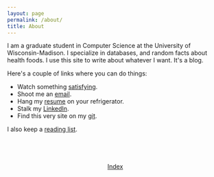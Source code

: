 ```yaml
---
layout: page
permalink: /about/
title: About
---
```


I am a graduate student in Computer Science at the University of Wisconsin-Madison. I specialize in databases, and random facts about health foods. I use this site to write about whatever I want. It's a blog.

Here's a couple of links where you can do things:

*  Watch something [satisfying](http://i.imgur.com/AqLvXJh.gifv).
*  Shoot me an [email](mailto:marc.spehlmann@gmail.com).
*  Hang my [resume](/assets/resume.pdf) on your refrigerator.
*  Stalk my [LinkedIn](https://www.linkedin.com/pub/marc-spehlmann/8b/25/a6/).
*  Find this very site on my [git](https://github.com/cramja).

I also keep a [reading list](/reading/).

<a href="/" style="text-align: center; display: block; margin-top:70px;">Index</a>